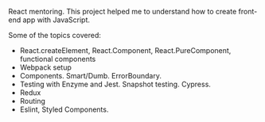 React mentoring. This project helped me to understand how to create front-end app with JavaScript.

Some of the topics covered:

- React.createElement, React.Component, React.PureComponent, functional components
- Webpack setup
- Components. Smart/Dumb. ErrorBoundary.
- Testing with Enzyme and Jest. Snapshot testing. Cypress.
- Redux
- Routing
- Eslint, Styled Components.
